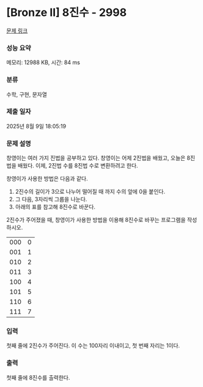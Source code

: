 # [Bronze II] 8진수 - 2998 

[문제 링크](https://www.acmicpc.net/problem/2998) 

### 성능 요약

메모리: 12988 KB, 시간: 84 ms

### 분류

수학, 구현, 문자열

### 제출 일자

2025년 8월 9일 18:05:19

### 문제 설명

<p>창영이는 여러 가지 진법을 공부하고 있다. 창영이는 어제 2진법을 배웠고, 오늘은 8진법을 배웠다. 이제, 2진법 수를 8진법 수로 변환하려고 한다.</p>

<p>창영이가 사용한 방법은 다음과 같다.</p>

<ol>
	<li>2진수의 길이가 3으로 나누어 떨어질 때 까지 수의 앞에 0을 붙인다.</li>
	<li>그 다음, 3자리씩 그룹을 나눈다.</li>
	<li>아래의 표를 참고해 8진수로 바꾼다.</li>
</ol>

<p>2진수가 주어졌을 때, 창영이가 사용한 방법을 이용해 8진수로 바꾸는 프로그램을 작성하시오.</p>

<table class="table table-bordered table-center-20 td-center">
	<tbody>
		<tr>
			<td>000</td>
			<td>0</td>
		</tr>
		<tr>
			<td>001</td>
			<td>1</td>
		</tr>
		<tr>
			<td>010</td>
			<td>2</td>
		</tr>
		<tr>
			<td>011</td>
			<td>3</td>
		</tr>
		<tr>
			<td>100</td>
			<td>4</td>
		</tr>
		<tr>
			<td>101</td>
			<td>5</td>
		</tr>
		<tr>
			<td>110</td>
			<td>6</td>
		</tr>
		<tr>
			<td>111</td>
			<td>7</td>
		</tr>
	</tbody>
</table>

### 입력 

 <p>첫째 줄에 2진수가 주어진다. 이 수는 100자리 이내이고, 첫 번째 자리는 1이다.</p>

### 출력 

 <p>첫째 줄에 8진수를 출력한다.</p>


